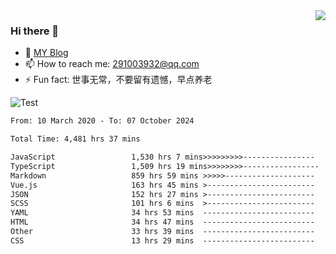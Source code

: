 <img align='right' src='https://github-readme-stats.vercel.app/api?username=niaogege&show_icons=true&theme=radical'/>

### Hi there 👋

- 🌱 [MY Blog](https://bythewayer.com/)
- 📫 How to reach me: 291003932@qq.com
- ⚡ Fun fact:  世事无常，不要留有遗憾，早点养老

![Test](https://github-readme-stats.vercel.app/api/top-langs/?username=niaogege&layout=compact)

<!--START_SECTION:waka-->

```txt
From: 10 March 2020 - To: 07 October 2024

Total Time: 4,481 hrs 37 mins

JavaScript                 1,530 hrs 7 mins>>>>>>>>>----------------   34.14 %
TypeScript                 1,509 hrs 19 mins>>>>>>>>-----------------   33.68 %
Markdown                   859 hrs 59 mins >>>>>--------------------   19.19 %
Vue.js                     163 hrs 45 mins >------------------------   03.65 %
JSON                       152 hrs 27 mins >------------------------   03.40 %
SCSS                       101 hrs 6 mins  >------------------------   02.26 %
YAML                       34 hrs 53 mins  -------------------------   00.78 %
HTML                       34 hrs 47 mins  -------------------------   00.78 %
Other                      33 hrs 39 mins  -------------------------   00.75 %
CSS                        13 hrs 29 mins  -------------------------   00.30 %
```

<!--END_SECTION:waka-->
